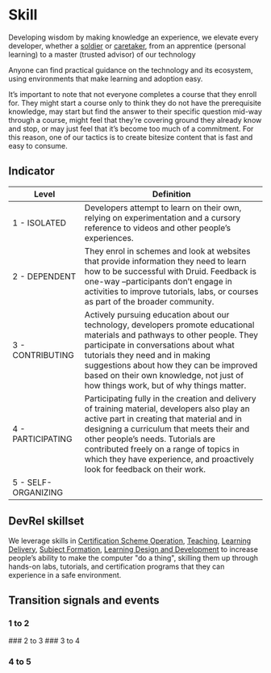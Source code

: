 # Skill

Developing wisdom by making knowledge an experience, we elevate every developer, whether a [soldier](../users/soldier.md) or [caretaker](../users/caretaker.md), from an apprentice (personal learning) to a master (trusted advisor) of our technology

Anyone can find practical guidance on the technology and its ecosystem, using environments that make learning and adoption easy.

It’s important to note that not everyone completes a course that they enroll for.  They might start a course only to think they do not have the prerequisite knowledge, may start but find the answer to their specific question mid-way through a course, might feel that they’re covering ground they already know and stop, or may just feel that it’s become too much of a commitment.  For this reason, one of our tactics is to create bitesize content that is fast and easy to consume.

## Indicator

| Level               	| Definition                                                                                                                                                                                                                                                                                                                                          	|
|---------------------	|-----------------------------------------------------------------------------------------------------------------------------------------------------------------------------------------------------------------------------------------------------------------------------------------------------------------------------------------------------	|
| 1 - ISOLATED        	| Developers attempt to learn on their own, relying on experimentation and a cursory reference to videos and other people’s experiences.                                                                                                                                                                                                              	|
| 2 - DEPENDENT       	| They enrol in schemes and look at websites that provide information they need to learn how to be successful with Druid. Feedback is one-way –participants don’t engage in activities to improve tutorials, labs, or courses as part of the broader community.                                                                                       	|
| 3 - CONTRIBUTING    	| Actively pursuing education about our technology, developers promote educational materials and pathways to other people. They participate in conversations about what tutorials they need and in making suggestions about how they can be improved based on their own knowledge, not just of how things work, but of why things matter.                      	|
| 4 - PARTICIPATING   	| Participating fully in the creation and delivery of training material, developers also play an active part in creating that material and in designing a curriculum that meets their and other people’s needs. Tutorials are contributed freely on a range of topics in which they have experience, and proactively look for feedback on their work. 	|
| 5 - SELF-ORGANIZING 	|                                                                                                                                                                                                                                                                                                                                                     	|


## DevRel skillset

We leverage skills in [Certification Scheme Operation](https://sfia-online.org/en/sfia-8/skills/certification-scheme-operation), [Teaching](https://sfia-online.org/en/sfia-8/skills/teaching), [Learning Delivery](https://sfia-online.org/en/sfia-8/skills/learning-delivery), [Subject Formation](https://sfia-online.org/en/sfia-8/skills/subject-formation), [Learning Design and Development](https://sfia-online.org/en/sfia-8/skills/learning-design-and-development) to increase people’s ability to make the computer "do a thing", skilling them up through hands-on labs, tutorials, and certification programs that they can experience in a safe environment.

## Transition signals and events

### 1 to 2
### 2 to 3
### 3 to 4
### 4 to 5